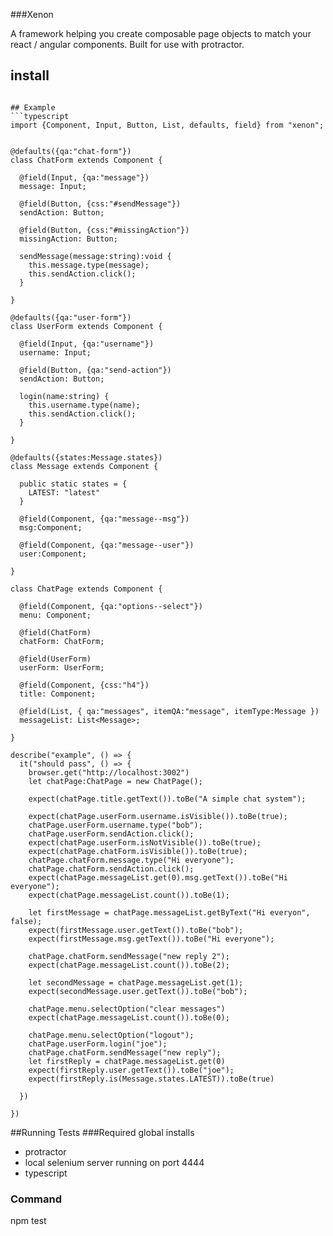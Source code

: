 ###Xenon

A framework helping you create composable page objects to match your react / angular components. Built for use with protractor. 

## install
```npm install xenon

## Example
```typescript
import {Component, Input, Button, List, defaults, field} from "xenon";


@defaults({qa:"chat-form"})
class ChatForm extends Component {

  @field(Input, {qa:"message"})
  message: Input;

  @field(Button, {css:"#sendMessage"})
  sendAction: Button;

  @field(Button, {css:"#missingAction"})
  missingAction: Button;

  sendMessage(message:string):void {
    this.message.type(message);
    this.sendAction.click();
  }

}

@defaults({qa:"user-form"})
class UserForm extends Component {

  @field(Input, {qa:"username"})
  username: Input;

  @field(Button, {qa:"send-action"})
  sendAction: Button;

  login(name:string) {
    this.username.type(name);
    this.sendAction.click();
  }

}

@defaults({states:Message.states})
class Message extends Component {

  public static states = {
    LATEST: "latest"
  }

  @field(Component, {qa:"message--msg"})
  msg:Component;

  @field(Component, {qa:"message--user"})
  user:Component;

}

class ChatPage extends Component {

  @field(Component, {qa:"options--select"})
  menu: Component;

  @field(ChatForm)
  chatForm: ChatForm;

  @field(UserForm)
  userForm: UserForm;

  @field(Component, {css:"h4"})
  title: Component;

  @field(List, { qa:"messages", itemQA:"message", itemType:Message })
  messageList: List<Message>;

}

describe("example", () => {
  it("should pass", () => {
    browser.get("http://localhost:3002")
    let chatPage:ChatPage = new ChatPage();

    expect(chatPage.title.getText()).toBe("A simple chat system");

    expect(chatPage.userForm.username.isVisible()).toBe(true);
    chatPage.userForm.username.type("bob");
    chatPage.userForm.sendAction.click();
    expect(chatPage.userForm.isNotVisible()).toBe(true);
    expect(chatPage.chatForm.isVisible()).toBe(true);
    chatPage.chatForm.message.type("Hi everyone");
    chatPage.chatForm.sendAction.click();
    expect(chatPage.messageList.get(0).msg.getText()).toBe("Hi everyone");
    expect(chatPage.messageList.count()).toBe(1);

    let firstMessage = chatPage.messageList.getByText("Hi everyon", false);
    expect(firstMessage.user.getText()).toBe("bob");
    expect(firstMessage.msg.getText()).toBe("Hi everyone");

    chatPage.chatForm.sendMessage("new reply 2");
    expect(chatPage.messageList.count()).toBe(2);

    let secondMessage = chatPage.messageList.get(1);
    expect(secondMessage.user.getText()).toBe("bob");

    chatPage.menu.selectOption("clear messages")
    expect(chatPage.messageList.count()).toBe(0);

    chatPage.menu.selectOption("logout");
    chatPage.userForm.login("joe");
    chatPage.chatForm.sendMessage("new reply");
    let firstReply = chatPage.messageList.get(0)
    expect(firstReply.user.getText()).toBe("joe");
    expect(firstReply.is(Message.states.LATEST)).toBe(true)

  })

})
```

##Running Tests
###Required global installs
- protractor
- local selenium server running on port 4444
- typescript

### Command
npm test

